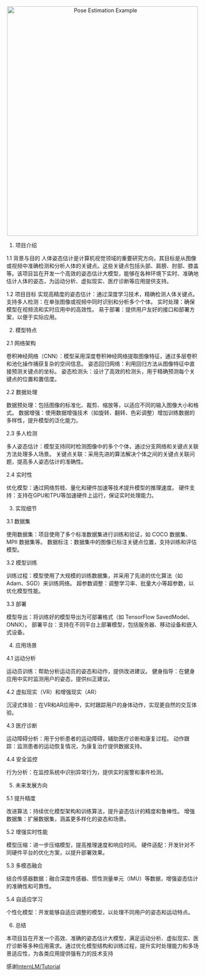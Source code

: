 <div style="text-align: center;">
    <img src="https://th.bing.com/th/id/R.e453216dae8d6ce8f21353996655d3fb?rik=DqzVDkx0KZOy%2bw&pid=ImgRaw&r=0" alt="Pose Estimation Example" width="500" height="600">
</div>

1. 项目介绍

1.1 背景与目的
人体姿态估计是计算机视觉领域的重要研究方向，其目标是从图像或视频中准确检测和分析人体的关键点。这些关键点包括头部、肩膀、肘部、膝盖等。该项目旨在开发一个高效的姿态估计大模型，能够在各种环境下实时、准确地估计人体的姿态，为运动分析、虚拟现实、医疗诊断等应用提供支持。

1.2 项目目标
实现高精度的姿态估计：通过深度学习技术，精确检测人体关键点。
支持多人检测：在单张图像或视频中同时识别和分析多个个体。
实时处理：确保模型在视频流和实时应用中的高效性。
易于部署：提供用户友好的接口和部署方案，以便于实际应用。

2. 模型特点
   
2.1 网络架构
   
卷积神经网络（CNN）：模型采用深度卷积神经网络提取图像特征，通过多层卷积和池化操作捕获复杂的空间信息。
姿态回归网络：利用回归方法从图像特征中直接预测关键点的坐标。
姿态检测头：设计了高效的检测头，用于精确预测每个关键点的位置和置信度。

2.2 数据处理

数据预处理：包括图像的标准化、裁剪、缩放等，以适应不同的输入图像大小和格式。
数据增强：使用数据增强技术（如旋转、翻转、色彩调整）增加训练数据的多样性，提升模型的泛化能力。

2.3 多人检测

多人姿态估计：模型支持同时检测图像中的多个个体，通过分支网络和关键点关联方法处理多人场景。
关键点关联：采用先进的算法解决个体之间的关键点关联问题，提高多人姿态估计的准确性。

2.4 实时性

优化模型：通过网络剪枝、量化和硬件加速等技术提升模型的推理速度。
硬件支持：支持在GPU和TPU等加速硬件上运行，保证实时处理能力。

3. 实现细节
   
3.1 数据集

使用数据集：项目使用了多个标准数据集进行训练和验证，如 COCO 数据集、MPII 数据集等。
数据标注：数据集中的图像已标注关键点位置，支持训练和评估模型。

3.2 模型训练

训练过程：模型使用了大规模的训练数据集，并采用了先进的优化算法（如 Adam、SGD）来训练网络。
超参数调整：调整学习率、批量大小等超参数，以优化模型性能。

3.3 部署

模型导出：将训练好的模型导出为可部署格式（如 TensorFlow SavedModel、ONNX）。
部署平台：支持在不同平台上部署模型，包括服务器、移动设备和嵌入式设备。

4. 应用场景
   
4.1 运动分析

运动员训练：帮助分析运动员的姿态和动作，提供改进建议。
健身指导：在健身应用中实时监测用户的姿态，提供纠正建议。

4.2 虚拟现实（VR）和增强现实（AR）

沉浸式体验：在VR和AR应用中，实时跟踪用户的身体动作，实现更自然的交互体验。

4.3 医疗诊断

运动障碍分析：用于分析患者的运动障碍，辅助医疗诊断和康复过程。
动作跟踪：监测患者的运动恢复情况，为康复治疗提供数据支持。

4.4 安全监控

行为分析：在监控系统中识别异常行为，提供实时报警和事件检测。

5. 未来发展方向
   
5.1 提升精度

改进算法：持续优化模型架构和训练算法，提升姿态估计的精度和鲁棒性。
增强数据集：扩展数据集，涵盖更多样化的姿态和场景。

5.2 增强实时性能

模型压缩：进一步压缩模型，提高推理速度和响应时间。
硬件适配：开发针对不同硬件平台的优化方案，以提升部署效果。

5.3 多模态融合

结合传感器数据：融合深度传感器、惯性测量单元（IMU）等数据，增强姿态估计的准确性和可靠性。

5.4 自适应学习

个性化模型：开发能够自适应调整的模型，以处理不同用户的姿态和运动特点。

6. 总结
   
本项目旨在开发一个高效、准确的姿态估计大模型，满足运动分析、虚拟现实、医疗诊断等多种应用需求。通过优化模型结构和训练过程，提升实时处理能力和多场景适应性，为各类应用提供强有力的技术支持

感谢[InternLM/Tutorial](https://github.com/InternLM/Tutorial)
